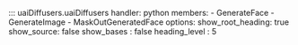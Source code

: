 
::: uaiDiffusers.uaiDiffusers
    handler: python
    members:
        - GenerateFace
        - GenerateImage
        - MaskOutGeneratedFace
    options:
      show_root_heading: true
      show_source: false
      show_bases : false
      heading_level : 5